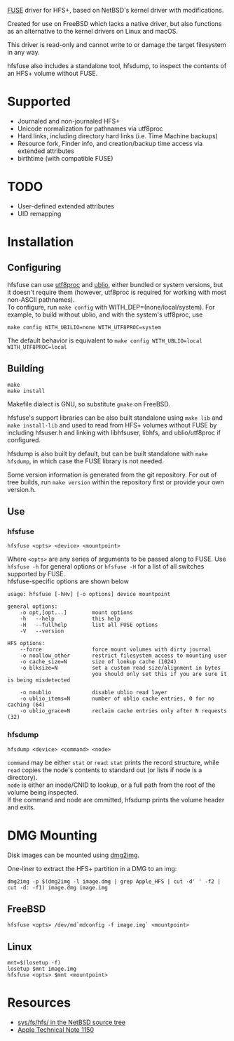 [FUSE](https://github.com/libfuse/libfuse) driver for HFS+, based on NetBSD's kernel driver with modifications.

Created for use on FreeBSD which lacks a native driver, but also functions as an alternative to the kernel drivers on Linux and macOS.

This driver is read-only and cannot write to or damage the target filesystem in any way.

hfsfuse also includes a standalone tool, hfsdump, to inspect the contents of an HFS+ volume without FUSE.

# Supported
* Journaled and non-journaled HFS+
* Unicode normalization for pathnames via utf8proc
* Hard links, including directory hard links (i.e. Time Machine backups)
* Resource fork, Finder info, and creation/backup time access via extended attributes
* birthtime (with compatible FUSE)

# TODO
* User-defined extended attributes
* UID remapping

# Installation
## Configuring
hfsfuse can use [utf8proc](http://julialang.org/utf8proc/) and [ublio](https://www.freshports.org/devel/libublio/), either bundled or system versions, but it doesn't require them (however, utf8proc is required for working with most non-ASCII pathnames).  
To configure, run `make config` with WITH_DEP=(none/local/system). For example, to build without ublio, and with the system's utf8proc, use

    make config WITH_UBILIO=none WITH_UTF8PROC=system
	
The default behavior is equivalent to `make config WITH_UBLIO=local WITH_UTF8PROC=local`

## Building
    make
    make install

Makefile dialect is GNU, so substitute `gmake` on FreeBSD.

hfsfuse's support libraries can be also built standalone using `make lib` and `make install-lib` and used to read from HFS+ volumes without FUSE by including hfsuser.h and linking with libhfsuser, libhfs, and ublio/utf8proc if configured.

hfsdump is also built by default, but can be built standalone with `make hfsdump`, in which case the FUSE library is not needed.

Some version information is generated from the git repository. For out of tree builds, run `make version` within the repository first or provide your own version.h.

## Use
### hfsfuse
    hfsfuse <opts> <device> <mountpoint>

Where `<opts>` are any series of arguments to be passed along to FUSE. Use `hfsfuse -h` for general options or `hfsfuse -H` for a list of all switches supported by FUSE.  
hfsfuse-specific options are shown below

    usage: hfsfuse [-hHv] [-o options] device mountpoint
    
    general options:
        -o opt,[opt...]        mount options
        -h   --help            this help
        -H   --fullhelp        list all FUSE options
        -V   --version
    
    HFS options:
        --force                force mount volumes with dirty journal
        -o noallow_other       restrict filesystem access to mounting user
        -o cache_size=N        size of lookup cache (1024)
        -o blksize=N           set a custom read size/alignment in bytes
                               you should only set this if you are sure it is being misdetected
    
        -o noublio             disable ublio read layer
        -o ublio_items=N       number of ublio cache entries, 0 for no caching (64)
        -o ublio_grace=N       reclaim cache entries only after N requests (32)
    
### hfsdump
	hfsdump <device> <command> <node>
	
`command` may be either `stat` or `read`: `stat` prints the record structure, while `read` copies the node's contents to standard out (or lists if node is a directory).  
`node` is either an inode/CNID to lookup, or a full path from the root of the volume being inspected.  
If the command and node are ommitted, hfsdump prints the volume header and exits.

# DMG Mounting
Disk images can be mounted using [dmg2img](http://vu1tur.eu.org/dmg2img).

One-liner to extract the HFS+ partition in a DMG to an img:

	dmg2img -p $(dmg2img -l image.dmg | grep Apple_HFS | cut -d' ' -f2 | cut -d: -f1) image.dmg image.img

## FreeBSD

	hfsfuse <opts> /dev/md`mdconfig -f image.img` <mountpoint>

## Linux

	mnt=$(losetup -f)
	losetup $mnt image.img
	hfsfuse <opts> $mnt <mountpoint>

# Resources
* [sys/fs/hfs/ in the NetBSD source tree](http://cvsweb.netbsd.org/bsdweb.cgi/src/sys/fs/hfs/)
* [Apple Technical Note 1150](https://developer.apple.com/legacy/library/technotes/tn/tn1150.html)
